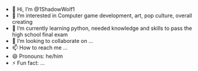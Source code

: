 - 👋 Hi, I’m @1ShadowWolf1
- 👀 I’m interested in Computer game development, art, pop culture, overall creating
- 🌱 I’m currently learning python, needed knowledge and skills to pass the high school final exam
- 💞️ I’m looking to collaborate on ...
- 📫 How to reach me ...
- 😄 Pronouns: he/him
- ⚡ Fun fact: ...

<!---
1ShadowWolf1/1ShadowWolf1 is a ✨ special ✨ repository because its `README.md` (this file) appears on your GitHub profile.
You can click the Preview link to take a look at your changes.
--->
